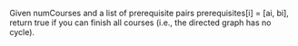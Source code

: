 Given numCourses and a list of prerequisite pairs prerequisites[i] = [ai, bi], return true if you can finish all courses (i.e., the directed graph has no cycle).
